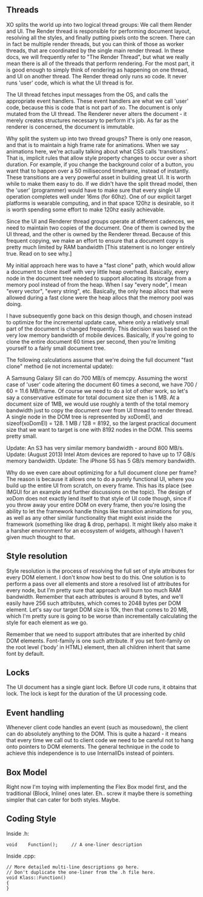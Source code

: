 Threads
-------

XO splits the world up into two logical thread groups: We call them Render and UI.
The Render thread is responsible for performing document layout, resolving all the
styles, and finally putting pixels onto the screen. There can in fact be multiple
render threads, but you can think of those as worker threads, that are coordinated
by the single main render thread. In these docs, we will frequently refer to
"The Render Thread", but what we really mean there is all of the threads that
perform rendering. For the most part, it is good enough to simply think of rendering
as happening on one thread, and UI on another thread. The Render thread only runs
xo code. It never runs 'user' code, which is what the UI thread is for. 

The UI thread fetches input messages from the OS, and calls the appropriate event
handlers. These event handlers are what we call 'user' code, because this is code
that is not part of xo. The document is only mutated from the UI thread.
The Renderer never alters the document - it merely creates structures necessary
to perform it's job. As far as the renderer is concerned, the document is immutable.

Why split the system up into two thread groups?
There is only one reason, and that is to maintain a high frame rate for animations.
When we say animations here, we're actually talking about what CSS calls 'transitions'.
That is, implicit rules that allow style property changes to occur over a short duration.
For example, if you change the background color of a button, you want that to happen
over a 50 millisecond timeframe, instead of instantly. These transitions are a very
powerful asset in building great UI. It is worth while to make them easy to do.
If we didn't have the split thread model, then the 'user' (programmer) would have to
make sure that every single UI operation completes well under 16ms (for 60hz). One of our
explicit target platforms is wearable computing, and in that space 120hz is desirable,
so it is worth spending some effort to make 120hz easily achievable.

Since the UI and Renderer thread groups operate at different cadences, we need
to maintain two copies of the document. One of them is owned by the UI thread,
and the other is owned by the Renderer thread. Because of this frequent copying,
we make an effort to ensure that a document copy is pretty much limited by RAM
bandwidth [This statement is no longer entirely true. Read on to see why.]

My initial approach here was to have a "fast clone" path, which would allow
a document to clone itself with very little heap overhead. Basically, every
node in the document tree needed to support allocating its storage from a
memory pool instead of from the heap. When I say "every node", I mean "every
vector", "every string", etc. Basically, the only heap allocs that were allowed
during a fast clone were the heap allocs that the memory pool was doing.

I have subsequently gone back on this design though, and chosen instead to
optimize for the incremental update case, where only a relatively small part
of the document is changed frequently. This decision was based on the very low
memory bandwidth of mobile devices. Basically, if you're going to clone the
entire document 60 times per second, then you're limiting yourself to a fairly
small document tree.

The following calculations assume that we're doing the full document "fast clone"
method (ie not incremental update):

A Samsung Galaxy SII can do 700 MB/s of memcpy.
Assuming the worst case of 'user' code altering the document 60 times a second,
we have 700 / 60 = 11.6 MB/frame. Of course we need to do a lot of other work,
so let's say a conservative estimate for total document size then is 1 MB.
At a document size of 1MB, we would use roughly a tenth of the total memory
bandwidth just to copy the document over from UI thread to render thread.
A single node in the DOM tree is represented by xoDomEl, and sizeof(xoDomEl) = 128.
1 MB / 128 = 8192, so the largest practical document size that we want to
target is one with 8192 nodes in the DOM. This seems pretty small.

Update: An S3 has very similar memory bandwidth - around 800 MB/s.
Update: (August 2013) Intel Atom devices are repored to have up to 17 GB/s memory bandwidth.
Update: The iPhone 5S has 5 GB/s memory bandwidth.

Why do we even care about optimizing for a full document clone per frame?
The reason is because it allows one to do a purely functional UI, where
you build up the entire UI from scratch, on every frame. This has its place
(see IMGUI for an example and further discussions on the topic). The design
of xoDom does not exactly lend itself to that style of UI code though, since if
you throw away your entire DOM on every frame, then you're losing the
ability to let the framework handle things like transition animations
for you, as well as any other similar functionality that might exist inside
the framework (something like drag & drop, perhaps). It might likely also make it
a harsher environment for an ecosystem of widgets, although I haven't given
much thought to that.

Style resolution
----------------

Style resolution is the process of resolving the full set of style attributes
for every DOM element. I don't know how best to do this. One solution is to
perform a pass over all elements and store a resolved list of attributes for
every node, but I'm pretty sure that approach will burn too much RAM bandwidth.
Remember that each attributes is around 8 bytes, and we'll easily have 256
such attributes, which comes to 2048 bytes per DOM element. Let's say our target
DOM size is 10k, then that comes to 20 MB, which I'm pretty sure is going to be
worse than incrementally calculating the style for each element as we go.

Remember that we need to support attributes that are inherited by child
DOM elements. Font-family is one such attribute. If you set font-family on
the root level ('body' in HTML) element, then all children inherit that same
font by default.

Locks
-----

The UI document has a single giant lock. Before UI code runs, it obtains that lock.
The lock is kept for the duration of the UI processing code.

Event handling
--------------

Whenever client code handles an event (such as mousedown), the client can do
absolutely anything to the DOM. This is quite a hazard - it means that every
time we call out to client code we need to be careful not to hang onto pointers
to DOM elements. The general technique in the code to achieve this independence
is to use InternalIDs instead of pointers.

Box Model
---------

Right now I'm toying with implementing the Flex Box model first, and the traditional
(Block, Inline) ones later. Eh.. screw it maybe there is something simpler that
can cater for both styles. Maybe.

Coding Style
------------
Inside .h:

	void	Function();		// A one-liner description

Inside .cpp:

	// More detailed multi-line descriptions go here.
	// Don't duplicate the one-liner from the .h file here.
	void Klass::Function()
	{
	}
